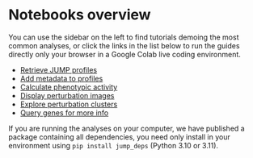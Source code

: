 # Notebooks overview

You can use the sidebar on the left to find tutorials demoing the most common analyses, or click the links in the list below to run the guides directly only your browser in a Google Colab live coding environment.

- [Retrieve JUMP profiles](https://colab.research.google.com/github/broadinstitute/jump_hub/blob/colab/colab/11_retrieve_profiles.ipynb)
- [Add metadata to profiles](https://colab.research.google.com/github/broadinstitute/jump_hub/blob/colab/colab/12_add_metadata.ipynb)
- [Calculate phenotypic activity](https://colab.research.google.com/github/broadinstitute/jump_hub/blob/colab/colab/13_calculate_activity.ipynb)
- [Display perturbation images](https://colab.research.google.com/github/broadinstitute/jump_hub/blob/colab/colab/14_display_perturbation_images.ipynb)
- [Explore perturbation clusters](https://colab.research.google.com/github/broadinstitute/jump_hub/blob/colab/colab/15_explore_distance_clusters.ipynb)
- [Query genes for more info](https://colab.research.google.com/github/broadinstitute/jump_hub/blob/colab/colab/16_query_genes_externally.ipynb)

If you are running the analyses on your computer, we have published a package containing all dependencies, you need only install in your environment using `pip install jump_deps` (Python 3.10 or 3.11).

